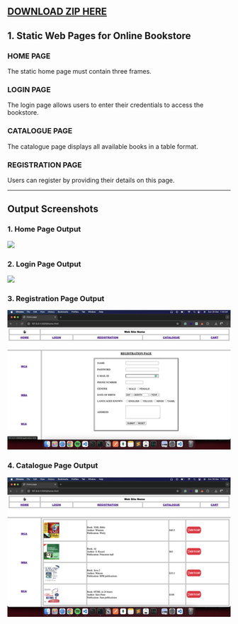 ## <a href="https://downgit.github.io/#/home?url=https:%2F%2Fgithub.com%2Fmanohargella%2FLab%2Ftree%2Fmaster%2F2-2%2FwebTechnology%2FP_1 [Manohar Link Hub]">DOWNLOAD ZIP HERE</a><br>
## 1. Static Web Pages for Online Bookstore

### HOME PAGE
The static home page must contain three frames.

### LOGIN PAGE
The login page allows users to enter their credentials to access the bookstore.

### CATALOGUE PAGE
The catalogue page displays all available books in a table format.

### REGISTRATION PAGE
Users can register by providing their details on this page.

---

## Output Screenshots

### 1. Home Page Output
<img src="source/home.png" width="700">

### 2. Login Page Output
<img src="source/log.png" width="700">

### 3. Registration Page Output
<img src="source/reg.png" width="700">

### 4. Catalogue Page Output
<img src="source/cat.png" width="700">


